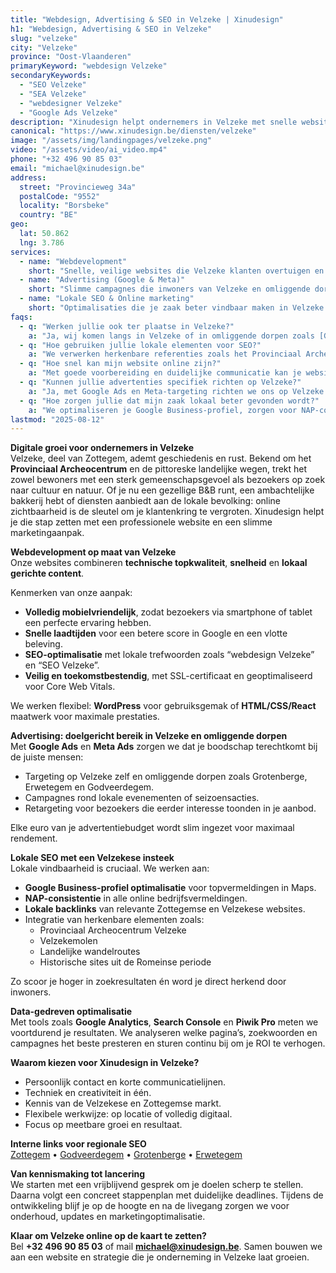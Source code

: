 ```yaml
---
title: "Webdesign, Advertising & SEO in Velzeke | Xinudesign"
h1: "Webdesign, Advertising & SEO in Velzeke"
slug: "velzeke"
city: "Velzeke"
province: "Oost-Vlaanderen"
primaryKeyword: "webdesign Velzeke"
secondaryKeywords:
  - "SEO Velzeke"
  - "SEA Velzeke"
  - "webdesigner Velzeke"
  - "Google Ads Velzeke"
description: "Xinudesign helpt ondernemers in Velzeke met snelle websites, gerichte advertentiecampagnes en lokale SEO-strategieën die inspelen op de troeven van het dorp."
canonical: "https://www.xinudesign.be/diensten/velzeke"
image: "/assets/img/landingpages/velzeke.png"
video: "/assets/video/ai_video.mp4"
phone: "+32 496 90 85 03"
email: "michael@xinudesign.be"
address:
  street: "Provincieweg 34a"
  postalCode: "9552"
  locality: "Borsbeke"
  country: "BE"
geo:
  lat: 50.862
  lng: 3.786
services:
  - name: "Webdevelopment"
    short: "Snelle, veilige websites die Velzeke klanten overtuigen en converteren."
  - name: "Advertising (Google & Meta)"
    short: "Slimme campagnes die inwoners van Velzeke en omliggende dorpen gericht bereiken."
  - name: "Lokale SEO & Online marketing"
    short: "Optimalisaties die je zaak beter vindbaar maken in Velzeke en omgeving."
faqs:
  - q: "Werken jullie ook ter plaatse in Velzeke?"
    a: "Ja, wij komen langs in Velzeke of in omliggende dorpen zoals [Godveerdegem](/diensten/godveerdegem), [Grotenberge](/diensten/grotenberge) en [Erwetegem](/diensten/erwetegem). Online afspraken zijn ook mogelijk."
  - q: "Hoe gebruiken jullie lokale elementen voor SEO?"
    a: "We verwerken herkenbare referenties zoals het Provinciaal Archeocentrum Velzeke, de Velzekemolen en landelijke wandelroutes in teksten, meta-data en visuals."
  - q: "Hoe snel kan mijn website online zijn?"
    a: "Met goede voorbereiding en duidelijke communicatie kan je website doorgaans binnen 2 tot 4 weken live staan."
  - q: "Kunnen jullie advertenties specifiek richten op Velzeke?"
    a: "Ja, met Google Ads en Meta-targeting richten we ons op Velzeke en omliggende regio’s, zodat je boodschap exact de juiste doelgroep bereikt."
  - q: "Hoe zorgen jullie dat mijn zaak lokaal beter gevonden wordt?"
    a: "We optimaliseren je Google Business-profiel, zorgen voor NAP-consistentie en bouwen lokale backlinks rond zoekwoorden zoals 'webdesigner Velzeke'."
lastmod: "2025-08-12"
---
```


**Digitale groei voor ondernemers in Velzeke**  
Velzeke, deel van Zottegem, ademt geschiedenis en rust. Bekend om het **Provinciaal Archeocentrum** en de pittoreske landelijke wegen, trekt het zowel bewoners met een sterk gemeenschapsgevoel als bezoekers op zoek naar cultuur en natuur. Of je nu een gezellige B&B runt, een ambachtelijke bakkerij hebt of diensten aanbiedt aan de lokale bevolking: online zichtbaarheid is de sleutel om je klantenkring te vergroten. Xinudesign helpt je die stap zetten met een professionele website en een slimme marketingaanpak.

**Webdevelopment op maat van Velzeke**  
Onze websites combineren **technische topkwaliteit**, **snelheid** en **lokaal gerichte content**.  

Kenmerken van onze aanpak:
- **Volledig mobielvriendelijk**, zodat bezoekers via smartphone of tablet een perfecte ervaring hebben.  
- **Snelle laadtijden** voor een betere score in Google en een vlotte beleving.  
- **SEO-optimalisatie** met lokale trefwoorden zoals “webdesign Velzeke” en “SEO Velzeke”.  
- **Veilig en toekomstbestendig**, met SSL-certificaat en geoptimaliseerd voor Core Web Vitals.  

We werken flexibel: **WordPress** voor gebruiksgemak of **HTML/CSS/React** maatwerk voor maximale prestaties.

**Advertising: doelgericht bereik in Velzeke en omliggende dorpen**  
Met **Google Ads** en **Meta Ads** zorgen we dat je boodschap terechtkomt bij de juiste mensen:
- Targeting op Velzeke zelf en omliggende dorpen zoals Grotenberge, Erwetegem en Godveerdegem.  
- Campagnes rond lokale evenementen of seizoensacties.  
- Retargeting voor bezoekers die eerder interesse toonden in je aanbod.  

Elke euro van je advertentiebudget wordt slim ingezet voor maximaal rendement.

**Lokale SEO met een Velzekese insteek**  
Lokale vindbaarheid is cruciaal. We werken aan:
- **Google Business-profiel optimalisatie** voor topvermeldingen in Maps.  
- **NAP-consistentie** in alle online bedrijfsvermeldingen.  
- **Lokale backlinks** van relevante Zottegemse en Velzekese websites.  
- Integratie van herkenbare elementen zoals:
  - Provinciaal Archeocentrum Velzeke  
  - Velzekemolen  
  - Landelijke wandelroutes  
  - Historische sites uit de Romeinse periode  

Zo scoor je hoger in zoekresultaten én word je direct herkend door inwoners.

**Data-gedreven optimalisatie**  
Met tools zoals **Google Analytics**, **Search Console** en **Piwik Pro** meten we voortdurend je resultaten. We analyseren welke pagina’s, zoekwoorden en campagnes het beste presteren en sturen continu bij om je ROI te verhogen.

**Waarom kiezen voor Xinudesign in Velzeke?**  
- Persoonlijk contact en korte communicatielijnen.  
- Techniek en creativiteit in één.  
- Kennis van de Velzekese en Zottegemse markt.  
- Flexibele werkwijze: op locatie of volledig digitaal.  
- Focus op meetbare groei en resultaat.  

**Interne links voor regionale SEO**  
[Zottegem](/diensten/zottegem) • [Godveerdegem](/diensten/godveerdegem) • [Grotenberge](/diensten/grotenberge) • [Erwetegem](/diensten/erwetegem)

**Van kennismaking tot lancering**  
We starten met een vrijblijvend gesprek om je doelen scherp te stellen. Daarna volgt een concreet stappenplan met duidelijke deadlines. Tijdens de ontwikkeling blijf je op de hoogte en na de livegang zorgen we voor onderhoud, updates en marketingoptimalisatie.

**Klaar om Velzeke online op de kaart te zetten?**  
Bel **+32 496 90 85 03** of mail **[michael@xinudesign.be](mailto:michael@xinudesign.be)**. Samen bouwen we aan een website en strategie die je onderneming in Velzeke laat groeien.
